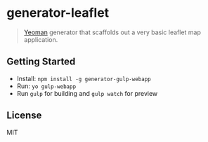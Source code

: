 # generator-leaflet

> [Yeoman](http://yeoman.io) generator that scaffolds out a very basic leaflet map application.

## Getting Started

- Install: `npm install -g generator-gulp-webapp`
- Run: `yo gulp-webapp`
- Run `gulp` for building and `gulp watch` for preview


## License

MIT
